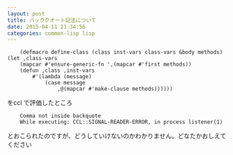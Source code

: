 ```yaml
---
layout: post
title: バッククオート記法について
date: 2015-04-11 21:34:56
categories: common-lisp lisp
---
```

<!-- {% raw %} -->
<pre><code>    (defmacro define-class (class inst-vars class-vars &amp;body methods)
(let ,class-vars
    (mapcar #'ensure-generic-fn ',(mapcar #'first methods))
    (defun ,class ,inst-vars
        #'(lambda (message)
            (case message
                ,@(mapcar #'make-clause methods))))))
</code></pre>

<p>をccl で評価したところ</p>

<pre><code>    Comma not inside backquote
    While executing: CCL::SIGNAL-READER-ERROR, in process listener(1)
</code></pre>

<p>とおこられたのですが、どうしていけないのかわかりません。どなたかおしえてください</p>
<!-- {% endraw %} -->
